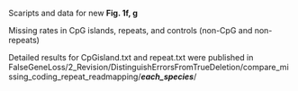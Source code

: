 Scaripts and data for new **Fig. 1f, g**

Missing rates in CpG islands, repeats, and controls (non-CpG and non-repeats)

Detailed results for CpGisland.txt and repeat.txt were published in FalseGeneLoss/2_Revision/DistinguishErrorsFromTrueDeletion/compare_missing_coding_repeat_readmapping/**_each_species_**/
